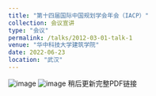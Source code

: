 ```yaml
---
title: "第十四届国际中国规划学会年会（IACP）"
collection: 会议宣讲
type: "会议"
permalink: /talks/2012-03-01-talk-1
venue: "华中科技大学建筑学院"
date: 2022-06-23
location: "武汉"
---
```

![image](https://user-images.githubusercontent.com/33396220/200171259-9009cf53-472f-4c67-8fdd-4b33eadebaac.png)
![image](https://user-images.githubusercontent.com/33396220/200171277-209ab7f0-a5d1-433a-9f2f-1e9f0a4342b9.png)
稍后更新完整PDF链接
